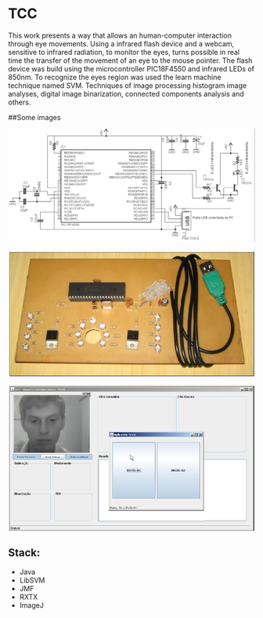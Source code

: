# TCC

This work presents a way that allows an human-computer interaction through eye movements. Using a infrared flash device and a webcam, sensitive to infrared radiation, to monitor the eyes, turns possible in real time the transfer of the movement of an eye to the mouse pointer. 
The flash device was build using the microcontroller PIC18F4550 and infrared LEDs of 850nm. To recognize the eyes region was used the learn machine technique named SVM. Techniques of image processing histogram image analyses, digital image binarization, connected components analysis and others.
   
##Some images

![Circuit](img/circuit.png)

![Devoce](img/device.png)

![Click](img/click.png)

## Stack:
* Java
* LibSVM
* JMF
* RXTX
* ImageJ

